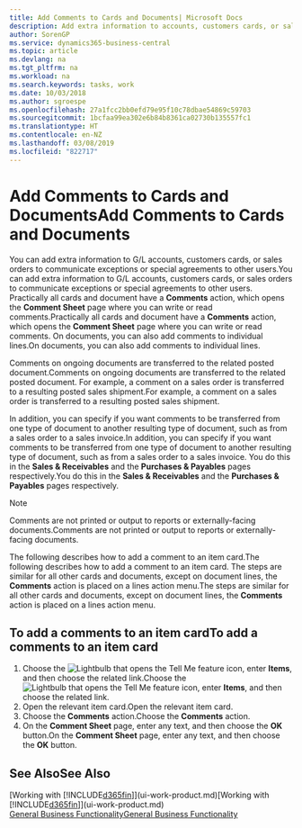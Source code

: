 ```yaml
---
title: Add Comments to Cards and Documents| Microsoft Docs
description: Add extra information to accounts, customers cards, or sales orders to communicate agreements, such as a special price or delivery method, to other users.
author: SorenGP
ms.service: dynamics365-business-central
ms.topic: article
ms.devlang: na
ms.tgt_pltfrm: na
ms.workload: na
ms.search.keywords: tasks, work
ms.date: 10/03/2018
ms.author: sgroespe
ms.openlocfilehash: 27a1fcc2bb0efd79e95f10c78dbae54869c59703
ms.sourcegitcommit: 1bcfaa99ea302e6b84b8361ca02730b135557fc1
ms.translationtype: HT
ms.contentlocale: en-NZ
ms.lasthandoff: 03/08/2019
ms.locfileid: "822717"
---
```

# <a name="add-comments-to-cards-and-documents"></a><span data-ttu-id="afa2f-103">Add Comments to Cards and Documents</span><span class="sxs-lookup"><span data-stu-id="afa2f-103">Add Comments to Cards and Documents</span></span>
<span data-ttu-id="afa2f-104">You can add extra information to G/L accounts, customers cards, or sales orders to communicate exceptions or special agreements to other users.</span><span class="sxs-lookup"><span data-stu-id="afa2f-104">You can add extra information to G/L accounts, customers cards, or sales orders to communicate exceptions or special agreements to other users.</span></span>
<span data-ttu-id="afa2f-105">Practically all cards and document have a **Comments** action, which opens the **Comment Sheet** page where you can write or read comments.</span><span class="sxs-lookup"><span data-stu-id="afa2f-105">Practically all cards and document have a **Comments** action, which opens the **Comment Sheet** page where you can write or read comments.</span></span> <span data-ttu-id="afa2f-106">On documents, you can also add comments to individual lines.</span><span class="sxs-lookup"><span data-stu-id="afa2f-106">On documents, you can also add comments to individual lines.</span></span>

<span data-ttu-id="afa2f-107">Comments on ongoing documents are transferred to the related posted document.</span><span class="sxs-lookup"><span data-stu-id="afa2f-107">Comments on ongoing documents are transferred to the related posted document.</span></span> <span data-ttu-id="afa2f-108">For example, a comment on a sales order is transferred to a resulting posted sales shipment.</span><span class="sxs-lookup"><span data-stu-id="afa2f-108">For example, a comment on a sales order is transferred to a resulting posted sales shipment.</span></span>

<span data-ttu-id="afa2f-109">In addition, you can specify if you want comments to be transferred from one type of document to another resulting type of document, such as from a sales order to a sales invoice.</span><span class="sxs-lookup"><span data-stu-id="afa2f-109">In addition, you can specify if you want comments to be transferred from one type of document to another resulting type of document, such as from a sales order to a sales invoice.</span></span> <span data-ttu-id="afa2f-110">You do this in the **Sales & Receivables** and the **Purchases & Payables** pages respectively.</span><span class="sxs-lookup"><span data-stu-id="afa2f-110">You do this in the **Sales & Receivables** and the **Purchases & Payables** pages respectively.</span></span>

> [!NOTE]
> <span data-ttu-id="afa2f-111">Comments are not printed or output to reports or externally-facing documents.</span><span class="sxs-lookup"><span data-stu-id="afa2f-111">Comments are not printed or output to reports or externally-facing documents.</span></span>

<span data-ttu-id="afa2f-112">The following describes how to add a comment to an item card.</span><span class="sxs-lookup"><span data-stu-id="afa2f-112">The following describes how to add a comment to an item card.</span></span> <span data-ttu-id="afa2f-113">The steps are similar for all other cards and documents, except on document lines, the **Comments** action is placed on a lines action menu.</span><span class="sxs-lookup"><span data-stu-id="afa2f-113">The steps are similar for all other cards and documents, except on document lines, the **Comments** action is placed on a lines action menu.</span></span>

## <a name="to-add-a-comments-to-an-item-card"></a><span data-ttu-id="afa2f-114">To add a comments to an item card</span><span class="sxs-lookup"><span data-stu-id="afa2f-114">To add a comments to an item card</span></span>
1. <span data-ttu-id="afa2f-115">Choose the ![Lightbulb that opens the Tell Me feature](media/ui-search/search_small.png "Tell me what you want to do") icon, enter **Items**, and then choose the related link.</span><span class="sxs-lookup"><span data-stu-id="afa2f-115">Choose the ![Lightbulb that opens the Tell Me feature](media/ui-search/search_small.png "Tell me what you want to do") icon, enter **Items**, and then choose the related link.</span></span>
2. <span data-ttu-id="afa2f-116">Open the relevant item card.</span><span class="sxs-lookup"><span data-stu-id="afa2f-116">Open the relevant item card.</span></span>
3. <span data-ttu-id="afa2f-117">Choose the **Comments** action.</span><span class="sxs-lookup"><span data-stu-id="afa2f-117">Choose the **Comments** action.</span></span>
4. <span data-ttu-id="afa2f-118">On the **Comment Sheet** page, enter any text, and then choose the **OK** button.</span><span class="sxs-lookup"><span data-stu-id="afa2f-118">On the **Comment Sheet** page, enter any text, and then choose the **OK** button.</span></span>

## <a name="see-also"></a><span data-ttu-id="afa2f-119">See Also</span><span class="sxs-lookup"><span data-stu-id="afa2f-119">See Also</span></span>
<span data-ttu-id="afa2f-120">[Working with [!INCLUDE[d365fin](includes/d365fin_md.md)]](ui-work-product.md)</span><span class="sxs-lookup"><span data-stu-id="afa2f-120">[Working with [!INCLUDE[d365fin](includes/d365fin_md.md)]](ui-work-product.md)</span></span>  
[<span data-ttu-id="afa2f-121">General Business Functionality</span><span class="sxs-lookup"><span data-stu-id="afa2f-121">General Business Functionality</span></span>](ui-across-business-areas.md)
